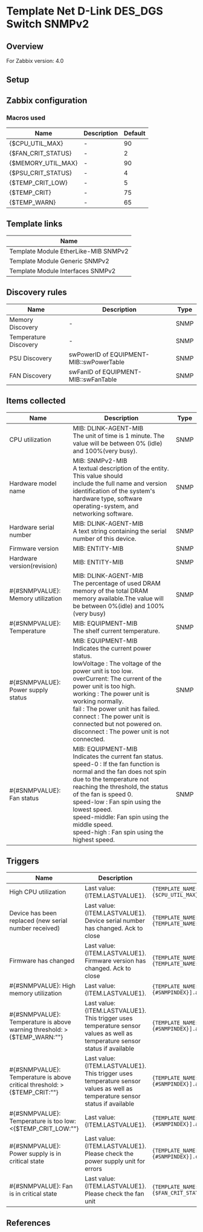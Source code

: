 
# Template Net D-Link DES_DGS Switch SNMPv2

## Overview

For Zabbix version: 4.0  

## Setup


## Zabbix configuration


### Macros used

|Name|Description|Default|
|----|-----------|-------|
|{$CPU_UTIL_MAX}|-|90|
|{$FAN_CRIT_STATUS}|-|2|
|{$MEMORY_UTIL_MAX}|-|90|
|{$PSU_CRIT_STATUS}|-|4|
|{$TEMP_CRIT_LOW}|-|5|
|{$TEMP_CRIT}|-|75|
|{$TEMP_WARN}|-|65|

## Template links

|Name|
|----|
|Template Module EtherLike-MIB SNMPv2|
|Template Module Generic SNMPv2|
|Template Module Interfaces SNMPv2|

## Discovery rules

|Name|Description|Type|
|----|-----------|----|
|Memory Discovery|-|SNMP|
|Temperature Discovery|-|SNMP|
|PSU Discovery|swPowerID of EQUIPMENT-MIB::swPowerTable|SNMP|
|FAN Discovery|swFanID of EQUIPMENT-MIB::swFanTable|SNMP|

## Items collected

|Name|Description|Type|
|----|-----------|----|
|CPU utilization|MIB: DLINK-AGENT-MIB</br>The unit of time is 1 minute. The value will be between 0% (idle) and 100%(very busy).|SNMP|
|Hardware model name|MIB: SNMPv2-MIB</br>A textual description of the entity.  This value should</br>include the full name and version identification of the system's hardware type, software operating-system, and</br>networking software.|SNMP|
|Hardware serial number|MIB: DLINK-AGENT-MIB</br>A text string containing the serial number of this device.|SNMP|
|Firmware version|MIB: ENTITY-MIB</br>|SNMP|
|Hardware version(revision)|MIB: ENTITY-MIB</br>|SNMP|
|#{#SNMPVALUE}: Memory utilization|MIB: DLINK-AGENT-MIB</br>The percentage of used DRAM memory of the total DRAM memory available.The value will be between 0%(idle) and 100%(very busy)|SNMP|
|#{#SNMPVALUE}: Temperature|MIB: EQUIPMENT-MIB</br>The shelf current temperature.|SNMP|
|#{#SNMPVALUE}: Power supply status|MIB: EQUIPMENT-MIB</br>Indicates the current power status.</br>lowVoltage : The voltage of the power unit is too low.</br>overCurrent: The current of the power unit is too high.</br>working    : The power unit is working normally.</br>fail       : The power unit has failed.</br>connect    : The power unit is connected but not powered on.</br>disconnect : The power unit is not connected.|SNMP|
|#{#SNMPVALUE}: Fan status|MIB: EQUIPMENT-MIB</br>Indicates the current fan status.</br>speed-0     : If the fan function is normal and the fan does not spin            due to the temperature not  reaching the threshold, the status of the fan is speed 0.</br>speed-low   : Fan spin using the lowest speed.</br>speed-middle: Fan spin using the middle speed.</br>speed-high  : Fan spin using the highest speed.|SNMP|


## Triggers

|Name|Description|Expression|Severity|
|----|-----------|----|----|
|High CPU utilization|Last value: {ITEM.LASTVALUE1}.|`{TEMPLATE_NAME:system.cpu.util[agentCPUutilizationIn1min.0].avg(5m)}>{$CPU_UTIL_MAX}`|AVERAGE|
|Device has been replaced (new serial number received)|Last value: {ITEM.LASTVALUE1}.</br>Device serial number has changed. Ack to close|`{TEMPLATE_NAME:system.hw.serialnumber.diff()}=1 and {TEMPLATE_NAME:system.hw.serialnumber.strlen()}>0`|INFO|
|Firmware has changed|Last value: {ITEM.LASTVALUE1}.</br>Firmware version has changed. Ack to close|`{TEMPLATE_NAME:system.hw.firmware.diff()}=1 and {TEMPLATE_NAME:system.hw.firmware.strlen()}>0`|INFO|
|#{#SNMPVALUE}: High memory utilization|Last value: {ITEM.LASTVALUE1}.|`{TEMPLATE_NAME:vm.memory.pused[agentDRAMutilization.{#SNMPINDEX}].avg(5m)}>{$MEMORY_UTIL_MAX}`|AVERAGE|
|#{#SNMPVALUE}: Temperature is above warning threshold: >{$TEMP_WARN:""}|Last value: {ITEM.LASTVALUE1}.</br>This trigger uses temperature sensor values as well as temperature sensor status if available|`{TEMPLATE_NAME:sensor.temp.value[swTemperatureCurrent.{#SNMPINDEX}].avg(5m)}>{$TEMP_WARN:""}`|WARNING|
|#{#SNMPVALUE}: Temperature is above critical threshold: >{$TEMP_CRIT:""}|Last value: {ITEM.LASTVALUE1}.</br>This trigger uses temperature sensor values as well as temperature sensor status if available|`{TEMPLATE_NAME:sensor.temp.value[swTemperatureCurrent.{#SNMPINDEX}].avg(5m)}>{$TEMP_CRIT:""}`|HIGH|
|#{#SNMPVALUE}: Temperature is too low: <{$TEMP_CRIT_LOW:""}|Last value: {ITEM.LASTVALUE1}.|`{TEMPLATE_NAME:sensor.temp.value[swTemperatureCurrent.{#SNMPINDEX}].avg(5m)}<{$TEMP_CRIT_LOW:""}`|AVERAGE|
|#{#SNMPVALUE}: Power supply is in critical state|Last value: {ITEM.LASTVALUE1}.</br>Please check the power supply unit for errors|`{TEMPLATE_NAME:sensor.psu.status[swPowerStatus.{#SNMPINDEX}].count(#1,{$PSU_CRIT_STATUS},eq)}=1`|AVERAGE|
|#{#SNMPVALUE}: Fan is in critical state|Last value: {ITEM.LASTVALUE1}.</br>Please check the fan unit|`{TEMPLATE_NAME:sensor.fan.status[swFanStatus.{#SNMPINDEX}].count(#1,{$FAN_CRIT_STATUS},eq)}=1`|AVERAGE|

## References

